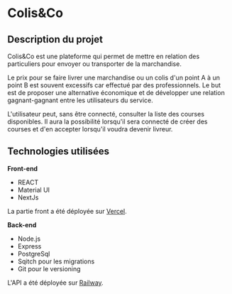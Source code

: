 # Colis&Co

## Description du projet
Colis&Co est une plateforme qui permet de mettre en relation des particuliers pour envoyer ou transporter de la marchandise.

Le prix pour se faire livrer une marchandise ou un colis d'un point A à un point B est souvent excessifs car effectué par des professionnels.
Le but est de proposer une alternative économique et de développer une relation gagnant-gagnant entre les utilisateurs du service.

L'utilisateur peut, sans être connecté, consulter la liste des courses disponibles.
Il aura la possibilité lorsqu'il sera connecté de créer des courses et d'en accepter lorsqu'il voudra devenir livreur.


## Technologies utilisées

**Front-end**

* REACT
* Material UI
* NextJs

La partie front a été déployée sur [Vercel](https://projet-colis-and-co.vercel.app/).

**Back-end**

* Node.js
* Express
* PostgreSql
* Sqitch pour les migrations
* Git pour le versioning

L'API a été déployée sur [Railway](https://colis-and-co.up.railway.app/).



